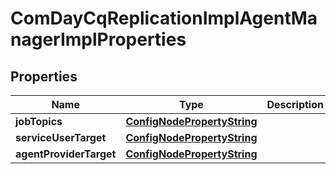 
# ComDayCqReplicationImplAgentManagerImplProperties

## Properties
Name | Type | Description | Notes
------------ | ------------- | ------------- | -------------
**jobTopics** | [**ConfigNodePropertyString**](ConfigNodePropertyString.md) |  |  [optional]
**serviceUserTarget** | [**ConfigNodePropertyString**](ConfigNodePropertyString.md) |  |  [optional]
**agentProviderTarget** | [**ConfigNodePropertyString**](ConfigNodePropertyString.md) |  |  [optional]



